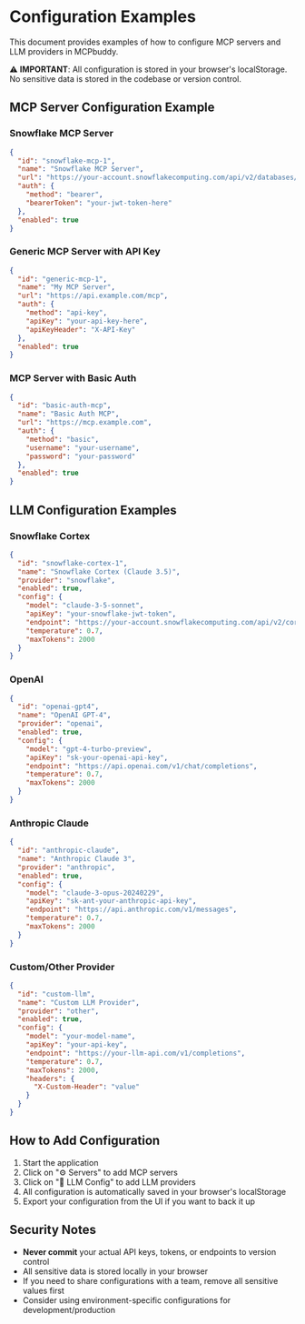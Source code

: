 # Configuration Examples

This document provides examples of how to configure MCP servers and LLM providers in MCPbuddy.

⚠️ **IMPORTANT**: All configuration is stored in your browser's localStorage. No sensitive data is stored in the codebase or version control.

## MCP Server Configuration Example

### Snowflake MCP Server

```json
{
  "id": "snowflake-mcp-1",
  "name": "Snowflake MCP Server",
  "url": "https://your-account.snowflakecomputing.com/api/v2/databases/YOUR_DB/schemas/YOUR_SCHEMA/mcp-servers/your_server",
  "auth": {
    "method": "bearer",
    "bearerToken": "your-jwt-token-here"
  },
  "enabled": true
}
```

### Generic MCP Server with API Key

```json
{
  "id": "generic-mcp-1",
  "name": "My MCP Server",
  "url": "https://api.example.com/mcp",
  "auth": {
    "method": "api-key",
    "apiKey": "your-api-key-here",
    "apiKeyHeader": "X-API-Key"
  },
  "enabled": true
}
```

### MCP Server with Basic Auth

```json
{
  "id": "basic-auth-mcp",
  "name": "Basic Auth MCP",
  "url": "https://mcp.example.com",
  "auth": {
    "method": "basic",
    "username": "your-username",
    "password": "your-password"
  },
  "enabled": true
}
```

## LLM Configuration Examples

### Snowflake Cortex

```json
{
  "id": "snowflake-cortex-1",
  "name": "Snowflake Cortex (Claude 3.5)",
  "provider": "snowflake",
  "enabled": true,
  "config": {
    "model": "claude-3-5-sonnet",
    "apiKey": "your-snowflake-jwt-token",
    "endpoint": "https://your-account.snowflakecomputing.com/api/v2/cortex/inference:complete",
    "temperature": 0.7,
    "maxTokens": 2000
  }
}
```

### OpenAI

```json
{
  "id": "openai-gpt4",
  "name": "OpenAI GPT-4",
  "provider": "openai",
  "enabled": true,
  "config": {
    "model": "gpt-4-turbo-preview",
    "apiKey": "sk-your-openai-api-key",
    "endpoint": "https://api.openai.com/v1/chat/completions",
    "temperature": 0.7,
    "maxTokens": 2000
  }
}
```

### Anthropic Claude

```json
{
  "id": "anthropic-claude",
  "name": "Anthropic Claude 3",
  "provider": "anthropic",
  "enabled": true,
  "config": {
    "model": "claude-3-opus-20240229",
    "apiKey": "sk-ant-your-anthropic-api-key",
    "endpoint": "https://api.anthropic.com/v1/messages",
    "temperature": 0.7,
    "maxTokens": 2000
  }
}
```

### Custom/Other Provider

```json
{
  "id": "custom-llm",
  "name": "Custom LLM Provider",
  "provider": "other",
  "enabled": true,
  "config": {
    "model": "your-model-name",
    "apiKey": "your-api-key",
    "endpoint": "https://your-llm-api.com/v1/completions",
    "temperature": 0.7,
    "maxTokens": 2000,
    "headers": {
      "X-Custom-Header": "value"
    }
  }
}
```

## How to Add Configuration

1. Start the application
2. Click on "⚙️ Servers" to add MCP servers
3. Click on "🤖 LLM Config" to add LLM providers
4. All configuration is automatically saved in your browser's localStorage
5. Export your configuration from the UI if you want to back it up

## Security Notes

- **Never commit** your actual API keys, tokens, or endpoints to version control
- All sensitive data is stored locally in your browser
- If you need to share configurations with a team, remove all sensitive values first
- Consider using environment-specific configurations for development/production

